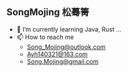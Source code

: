 ## SongMojing 松蓦箐

- 🌱 I’m currently learning Java, Rust ...
- 📫 How to reach me
	- <Song_Mojing@outlook.com>
	- <Ayh140321@163.com>
	- <Song.Mojing@gmail.com>
